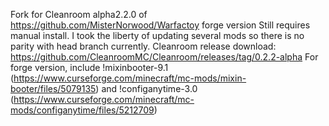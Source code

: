 Fork for Cleanroom alpha2.2.0 of https://github.com/MisterNorwood/Warfactoy forge version
Still requires manual install. I took the liberty of updating several mods so there is no parity with head branch currently.
Cleanroom release download: https://github.com/CleanroomMC/Cleanroom/releases/tag/0.2.2-alpha
For forge version, include !mixinbooter-9.1 (https://www.curseforge.com/minecraft/mc-mods/mixin-booter/files/5079135) and !configanytime-3.0 (https://www.curseforge.com/minecraft/mc-mods/configanytime/files/5212709)
